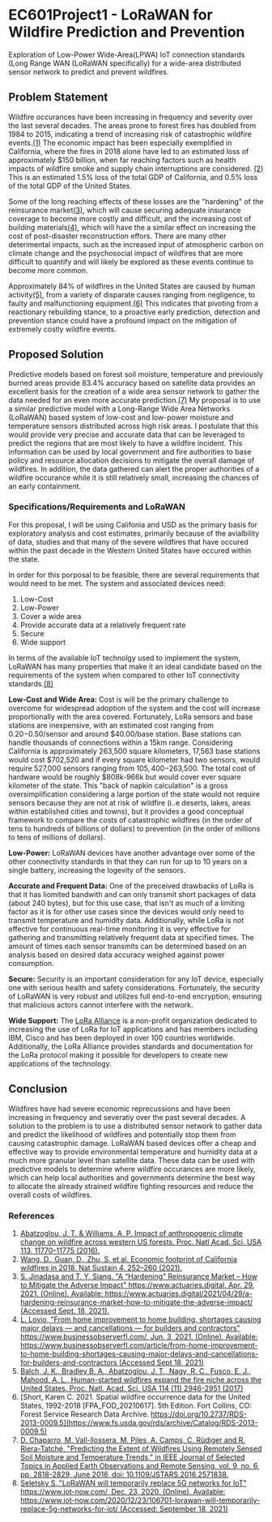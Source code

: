 # EC601Project1 - LoRaWAN for Wildfire Prediction and Prevention
Exploration of Low-Power Wide-Area(LPWA) IoT connection standards (Long Range WAN (LoRaWAN specifically) for a wide-area distributed sensor network to predict and prevent wildfires.

## Problem Statement

Wildfire occurances have been increasing in frequency and severity over the last several decades. The areas prone to forest fires has doubled from 1984 to 2015, indicating a trend of increasing risk of catastrophic wildfire events.[(1)](https://www.pnas.org/content/113/42/11770) The economic impact has been especially exemplified in California, where the fires in 2018 alone have led to an estimated loss of approximately $150 billion, when far reaching factors such as health impacts of wildfire smoke and supply chain interruptions are considered. [(2)](https://doi.org/10.1038/s41893-020-00646-7) This is an estimated 1.5% loss of the total GDP of California, and 0.5% loss of the total GDP of the United States.

Some of the long reaching effects of these losses are the "hardening" of the reinsurance market[(3)](https://www.actuaries.digital/2021/04/29/a-hardening-reinsurance-market-how-to-mitigate-the-adverse-impact/), which will cause securing adequate insurance coverage to become more costly and difficult, and the increasing cost of building materials[(4)](https://www.businessobserverfl.com/article/from-home-improvement-to-home-building-shortages-causing-major-delays-and-cancellations-for-builders-and-contractors), which will have the a similar effect on increasing the cost of post-disaster reconstruction effors. There are many other deterimental impacts, such as the increased input of atmospheric carbon on climate change and the psychosocial impact of wildfires that are more difficult to quantify and will likely be explored as these events continue to become more common.

Approximately 84% of wildfires in the United States are caused by human activity[(5)](https://www.pnas.org/content/114/11/2946), from a variety of disparate causes ranging from negligence, to faulty and malfunctioning equipment.[(6)](https://www.fs.usda.gov/rds/archive/Catalog/RDS-2013-0009.5) This indicates that pivoting from a reactionary rebuilding stance, to a proactive early prediction, detection and prevention stance could have a profound impact on the mitigation of extremely costly wildfire events.

## Proposed Solution

Predictive models based on forest soil moisture, temperature and previously burned areas provide 83.4% accuracy based on satellite data provides an excellent basis for the creation of a wide area sensor network to gather the data needed for an even more accurate prediction.[(7)](https://ieeexplore.ieee.org/document/7503172) My proposal is to use a similar predictive model with a Long-Range Wide Area Networks (LoRaWAN) based system of low-cost and low-power moisture and temperature sensors distributed across high risk areas. I postulate that this would provide very precise and accurate data that can be leveraged to predict the regions that are most likely to have a wildfire incident. This information can be used by local government and fire authorities to base policy and resource allocation decisions to mitigate the overall damage of wildfires. In addition, the data gathered can alert the proper authorities of a wildfire occurance while it is still relatively small, increasing the chances of an early containment.

### Specifications/Requirements and LoRaWAN

For this proposal, I will be using Califonia and USD as the primary basis for exploratory analysis and cost estimates, primarily because of the avialbility of data, studies and that many of the severe wildfires that have occured within the past decade in the Western United States have occured within the state.

In order for this porposal to be feasible, there are several requirements that would need to be met. The system and associated devices need:
1. Low-Cost
2. Low-Power
3. Cover a wide area
4. Provide accurate data at a relatively frequent rate
5. Secure
6. Wide support

In terms of the available IoT technolgy used to implement the system, LoRaWAN has many properties that make it an ideal candidate based on the requirements of the system when compared to other IoT connectivity standards.[(8)](https://www.iot-now.com/2020/12/23/106701-lorawan-will-temporarily-replace-5g-networks-for-iot/) 

**Low-Cost and Wide Area:** Cost is will be the primary challenge to overcome for widespread adoption of the system and the cost will increase proportionally with the area covered. Fortunately, LoRa sensors and base stations are inexpensive, with an estimated cost ranging from $0.20-$0.50/sensor and around $40.00/base station. Base stations can handle thousands of connections within a 15km range. Considering California is approximately 263,500 square kilometers, 17,563 base stations would cost $702,520 and if every square kilometer had two sensors, would require 527,000 sensors ranging from $105,400-$263,500. The total cost of hardware would be roughly $808k-966k but would cover ever square kilometer of the state. This "back of napkin calculation" is a gross oversimplification considering a large portion of the state would not require sensors because they are not at risk of wildfire (i..e deserts, lakes, areas within established cities and towns), but it provides a good conceptual framework to compare the costs of catastrophic wildfires (in the order of tens to hundreds of billions of dollars) to prevention (in the order of millions to tens of millions of dollars).

**Low-Power:** LoRaWAN devices have another advantage over some of the other connectivity standards in that they can run for up to 10 years on a single battery, increasing the logevity of the sensors.

**Accurate and Frequent Data:** One of the preceived drawbacks of LoRa is that it has liomited bandwith and can only transmit short packages of data (about 240 bytes), but for this use case, that isn't as much of a limiting factor as it is for other use cases since the devices would only need to transmit temperature and humidity data. Additionally, while LoRa is not effective for continuous real-time monitoring it is very effective for gathering and transmitting relatively frequent data at specified times. The amount of times each sensor transmits can be determined based on an analysis based on desired data accuracy weighed against power consumption.

**Secure:** Security is an important consideration for any IoT device, especially one with serious health and safety considerations. Fortunately, the security of LoRaWAN is very robust and utilizes full end-to-end encryption, ensuring that malicious actors cannot interfere with the network.

**Wide Support:** The [LoRa Alliance](https://lora-alliance.org/) is a non-profit organization dedicated to increasing the use of LoRa for IoT applications and has members including IBM, Cisco and has been deployed in over 100 countries worldwide. Additionally, the LoRa Alliance provides standards and documentation for the LoRa protocol making it possible for developers to create new applications of the technology.

## Conclusion

Wildfires have had severe economic reprecussions and have been increasing in frequency and severatiy over the past several decades. A solution to the problem is to use a distributed sensor network to gather data and predict the likelihood of wildfires and potentially stop them from causing catastrophic damage. LoRaWAN based devices offer a cheap and effective way to provide environmental temperature and humidity data at a much more granular level than satellite data. These data can  be used with predictive models to determine where wildfire occurances are more likely, which can help local authorities and governments determine the best way to allocate the already strained wildfire fighting resources and reduce the overall costs of wildfires.


### References
1. [Abatzoglou, J. T. & Williams, A. P. Impact of anthropogenic climate change on wildfire across western US forests. Proc. Natl Acad. Sci. USA 113, 11770–11775 (2016).](https://www.pnas.org/content/113/42/11770)
2. [Wang, D., Guan, D., Zhu, S. et al. Economic footprint of California wildfires in 2018. Nat Sustain 4, 252–260 (2021).](https://doi.org/10.1038/s41893-020-00646-7)
3. [S. Jinadasa and T. Y. Siang. "A “Hardening” Reinsurance Market – How to Mitigate the Adverse Impact" https://www.actuaries.digital, Apr. 29, 2021. (Online). Available: https://www.actuaries.digital/2021/04/29/a-hardening-reinsurance-market-how-to-mitigate-the-adverse-impact/ (Accessed Sept. 18, 2021).](https://www.actuaries.digital/2021/04/29/a-hardening-reinsurance-market-how-to-mitigate-the-adverse-impact/)
4. [L. Lovio, "From home improvement to home building, shortages causing major delays — and cancellations — for builders and contractors" https://www.businessobserverfl.com/, Jun. 3, 2021. (Online). Available: https://www.businessobserverfl.com/article/from-home-improvement-to-home-building-shortages-causing-major-delays-and-cancellations-for-builders-and-contractors (Accessed Sept 18, 2021)](https://www.businessobserverfl.com/article/from-home-improvement-to-home-building-shortages-causing-major-delays-and-cancellations-for-builders-and-contractors)
5. [Balch, J. K., Bradley B. A., Abatzoglou, J. T., Nagy, R. C., Fusco, E. J., Mahood, A. L.,  Human-started wildfires expand the fire niche across the United States. Proc. Natl. Acad. Sci. USA 114 (11) 2946-2951 (2017)](https://www.pnas.org/content/114/11/2946)
6. [Short, Karen C. 2021. Spatial wildfire occurrence data for the United States, 1992-2018 [FPA_FOD_20210617]. 5th Edition. Fort Collins, CO: Forest Service Research Data Archive. https://doi.org/10.2737/RDS-2013-0009.5](https://www.fs.usda.gov/rds/archive/Catalog/RDS-2013-0009.5)
7. [D. Chaparro, M. Vall-llossera, M. Piles, A. Camps, C. Rüdiger and R. Riera-Tatché, "Predicting the Extent of Wildfires Using Remotely Sensed Soil Moisture and Temperature Trends," in IEEE Journal of Selected Topics in Applied Earth Observations and Remote Sensing, vol. 9, no. 6, pp. 2818-2829, June 2016, doi: 10.1109/JSTARS.2016.2571838.](https://ieeexplore.ieee.org/document/7503172)
8. [Seletsky S.,"LoRaWAN will temporarily replace 5G networks for IoT" https://www.iot-now.com/, Dec. 23, 2020. (Online). Available: https://www.iot-now.com/2020/12/23/106701-lorawan-will-temporarily-replace-5g-networks-for-iot/ (Accessed: September 18, 2021)](https://www.iot-now.com/2020/12/23/106701-lorawan-will-temporarily-replace-5g-networks-for-iot/)
